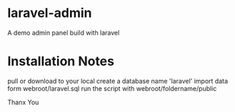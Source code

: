 # laravel-admin
A demo admin panel build with laravel 

# Installation Notes
pull or download to your local 
create a database name 'laravel'
import data form webroot/laravel.sql
run the script with webroot/foldername/public 

Thanx You  